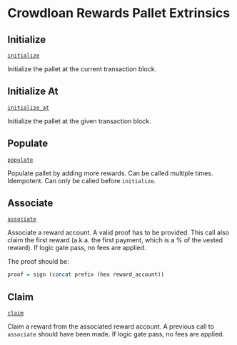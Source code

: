# Crowdloan Rewards Pallet Extrinsics

## Initialize

[`initialize`](https://dali.devnets.composablefinance.ninja/doc/pallet_crowdloan-rewards/pallet/enum.Call.html#variant.initialize)

Initialize the pallet at the current transaction block.

## Initialize At

[`initialize_at`](https://dali.devnets.composablefinance.ninja/doc/pallet_crowdloan-rewards/pallet/enum.Call.html#variant.initialize_at)

Initialize the pallet at the given transaction block.

## Populate

[`populate`](https://dali.devnets.composablefinance.ninja/doc/pallet_crowdloan-rewards/pallet/enum.Call.html#variant.populate)

Populate pallet by adding more rewards.
Can be called multiple times. Idempotent.
Can only be called before `initialize`.

## Associate

[`associate`](https://dali.devnets.composablefinance.ninja/doc/pallet_crowdloan-rewards/pallet/enum.Call.html#variant.associate)

Associate a reward account. A valid proof has to be provided.
This call also claim the first reward (a.k.a. the first payment, which is a % of the
vested reward).
If logic gate pass, no fees are applied.

The proof should be:

````haskell
proof = sign (concat prefix (hex reward_account))
````

## Claim

[`claim`](https://dali.devnets.composablefinance.ninja/doc/pallet_crowdloan-rewards/pallet/enum.Call.html#variant.claim)

Claim a reward from the associated reward account.
A previous call to `associate` should have been made.
If logic gate pass, no fees are applied.
